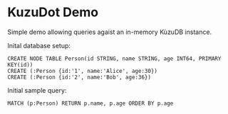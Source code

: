 ﻿# KuzuDot Demo

Simple demo allowing queries agaist an in-memory KùzuDB instance.

Inital database setup:
```cypher
CREATE NODE TABLE Person(id STRING, name STRING, age INT64, PRIMARY KEY(id))
CREATE (:Person {id:'1', name:'Alice', age:30})
CREATE (:Person {id:'2', name:'Bob', age:36})
```

Initial sample query:
```cypher
MATCH (p:Person) RETURN p.name, p.age ORDER BY p.age
```